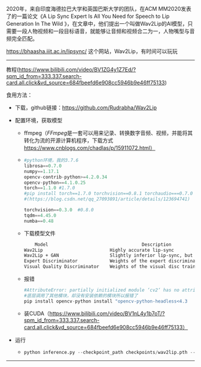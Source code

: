 2020年，来自印度海德拉巴大学和英国巴斯大学的团队，在ACM MM2020发表了的一篇论文《A Lip Sync Expert Is All You Need for Speech to Lip Generation In The Wild 》，在文章中，他们提出一个叫做Wav2Lip的AI模型，只需要一段人物视频和一段目标语音，就能够让音频和视频合二为一，人物嘴型与音频完全匹配。

https://bhaasha.iiit.ac.in/lipsync/  这个网站，Wav2Lip，有时间可以玩玩





---

教程(https://www.bilibili.com/video/BV1ZG4y1Z7Ed/?spm_id_from=333.337.search-card.all.click&vd_source=684fbeefd6e908cc5946b9e46ff75133)

食用方法：

- 下载，github链接：https://github.com/Rudrabha/Wav2Lip

- 配置环境，获取模型

  - ffmpeg（*FFmpeg*是一套可以用来记录、转换数字音频、视频，并能将其转化为流的开源计算机程序，下载方式 https://www.cnblogs.com/chadlas/p/15911072.html）

  - ```python
    #python环境，我的3.7.6
    librosa==0.7.0
    numpy==1.17.1
    opencv-contrib-python>=4.2.0.34
    opencv-python==4.1.0.25
    torch==1.1.0 #1.7.0  
    #pip install torch==1.7.0 torchvision==0.8.1 torchaudio===0.7.0 -f https://download.pytorch.org/whl/torch_stable.html
    #(https://blog.csdn.net/qq_27093891/article/details/123694741)
    
    torchvision==0.3.0  #0.8.0
    tqdm==4.45.0
    numba==0.48
    ```
    
  - 下载模型文件

    ```xml
    	Model	              					Description	                     
    Wav2Lip							Highly accurate lip-sync					415MB（可直接食用）
    Wav2Lip + GAN					Slightly inferior lip-sync, but better visual quality	 416MB（可用）
    Expert Discriminator			Weights of the expert discriminator	            188MB(需要搭配文件食用)
    Visual Quality Discriminator	Weights of the visual disc trained in a GAN setup	 161MB（需配文件）
    ```

    

  - 报错

    ```python
    #AttributeError: partially initialized module ‘cv2‘ has no attribute ‘gapi_wip_gst_GStreamerPipeli
    #底层调用了其他模块，却没有安装依赖的模块所以报错了
    pip install opencv-python install "opencv-python-headless<4.3
    ```

    

  - 装CUDA（https://www.bilibili.com/video/BV1nL4y1b7oT/?spm_id_from=333.337.search-card.all.click&vd_source=684fbeefd6e908cc5946b9e46ff75133）

    

    

- 运行

  - ```python
    python inference.py --checkpoint_path checkpoints/wav2lip.pth --face data/zhuangzhongxu.jpg --audio data/boy.mp3
    ```



---

